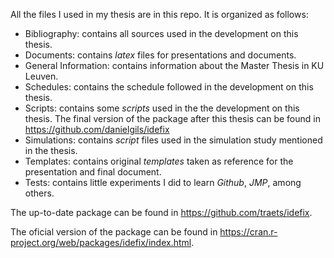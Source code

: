 All the files I used in my thesis are in this repo. It is organized as follows:
  - Bibliography: contains all sources used in the development on this thesis.
  - Documents: contains *latex* files for presentations and documents.
  - General Information: contains information about the Master Thesis in KU Leuven.
  - Schedules: contains the schedule followed in the development on this thesis.
  - Scripts: contains some *scripts* used in the the development on this thesis. The final version of the package after this thesis can be found in https://github.com/danielgils/idefix
  - Simulations: contains *script* files used in the simulation study mentioned in the thesis.
  - Templates: contains original *templates* taken as reference for the presentation and final document.
  - Tests: contains little experiments I did to learn *Github*, *JMP*, among others.
  
The up-to-date package can be found in https://github.com/traets/idefix.

The oficial version of the package can be found in https://cran.r-project.org/web/packages/idefix/index.html.
